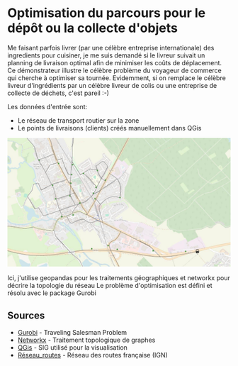 # Optimisation du parcours pour le dépôt ou la collecte d'objets
Me faisant parfois livrer (par une célèbre entreprise internationale) des ingredients pour cuisiner, je me suis demandé si le livreur suivait un planning de livraison optimal afin de minimiser les coûts de déplacement. Ce démonstrateur illustre le célèbre problème du voyageur de commerce qui cherche à optimiser sa tournée.
Evidemment, si on remplace le célèbre livreur d'ingrédients par un célèbre livreur de colis ou une entreprise de collecte de déchets, c'est pareil :-)

Les données d'entrée sont:

- Le réseau de transport routier sur la zone
- Le points de livraisons (clients) créés manuellement dans QGis


![Clients](images/points_de_livraisons.jpg)


Ici, j'utilise geopandas pour les traitements géographiques et networkx pour décrire la topologie du réseau
Le problème d'optimisation est défini et résolu avec le package Gurobi

## Sources

- [Gurobi](https://www.gurobi.com/jupyter_models/traveling-salesman/) - Traveling Salesman Problem
- [Networkx](https://networkx.org/) - Traitement topologique de graphes
- [QGis](https://qgis.org/) - SIG utilisé pour la visualisation
- [Réseau_routes](https://geoservices.ign.fr/route500) - Réseau des routes française (IGN)